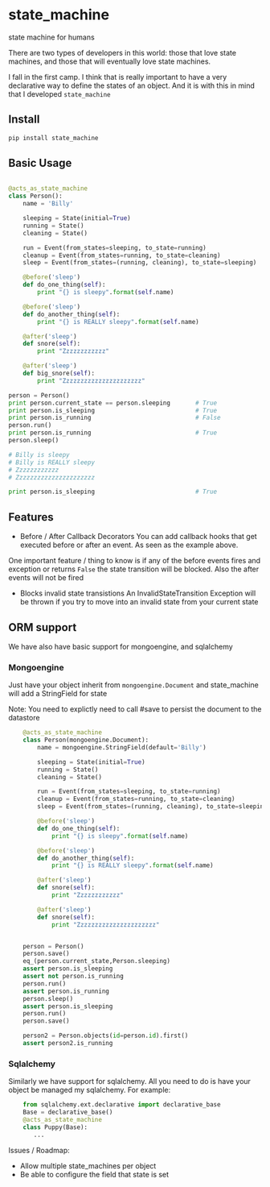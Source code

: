 # state_machine
state machine for humans

There are two types of developers in this world: those that love state machines, and those that will eventually love
state machines.

I fall in the first camp.  I think that is really important to have a very declarative way to define the states of
an object.  And it is with this in mind that I developed `state_machine`


## Install

```bash
pip install state_machine
```


## Basic Usage

```python

@acts_as_state_machine
class Person():
    name = 'Billy'

    sleeping = State(initial=True)
    running = State()
    cleaning = State()

    run = Event(from_states=sleeping, to_state=running)
    cleanup = Event(from_states=running, to_state=cleaning)
    sleep = Event(from_states=(running, cleaning), to_state=sleeping)

    @before('sleep')
    def do_one_thing(self):
        print "{} is sleepy".format(self.name)

    @before('sleep')
    def do_another_thing(self):
        print "{} is REALLY sleepy".format(self.name)

    @after('sleep')
    def snore(self):
        print "Zzzzzzzzzzzz"

    @after('sleep')
    def big_snore(self):
        print "Zzzzzzzzzzzzzzzzzzzzzz"

person = Person()
print person.current_state == person.sleeping       # True
print person.is_sleeping                            # True
print person.is_running                             # False
person.run()
print person.is_running                             # True
person.sleep()

# Billy is sleepy
# Billy is REALLY sleepy
# Zzzzzzzzzzzz
# Zzzzzzzzzzzzzzzzzzzzzz

print person.is_sleeping                            # True


```


## Features

* Before / After Callback Decorators
You can add callback hooks that get executed before or after an event.  As seen as the example above.

One important feature / thing to know is if any of the before events fires and exception or returns `False` the state
transition will be blocked.  Also the after events will not be fired

* Blocks invalid state transistions
An InvalidStateTransition Exception will be thrown if you try to move into an invalid state from your current state



## ORM support

We have also have basic support for mongoengine, and sqlalchemy

### Mongoengine

Just have your object inherit from `mongoengine.Document` and state_machine will add a StringField for state

Note:  You need to explictly need to call #save to persist the document to the datastore

```python
    @acts_as_state_machine
    class Person(mongoengine.Document):
        name = mongoengine.StringField(default='Billy')

        sleeping = State(initial=True)
        running = State()
        cleaning = State()

        run = Event(from_states=sleeping, to_state=running)
        cleanup = Event(from_states=running, to_state=cleaning)
        sleep = Event(from_states=(running, cleaning), to_state=sleeping)

        @before('sleep')
        def do_one_thing(self):
            print "{} is sleepy".format(self.name)

        @before('sleep')
        def do_another_thing(self):
            print "{} is REALLY sleepy".format(self.name)

        @after('sleep')
        def snore(self):
            print "Zzzzzzzzzzzz"

        @after('sleep')
        def snore(self):
            print "Zzzzzzzzzzzzzzzzzzzzzz"


    person = Person()
    person.save()
    eq_(person.current_state,Person.sleeping)
    assert person.is_sleeping
    assert not person.is_running
    person.run()
    assert person.is_running
    person.sleep()
    assert person.is_sleeping
    person.run()
    person.save()

    person2 = Person.objects(id=person.id).first()
    assert person2.is_running
```


### Sqlalchemy

Similarly we have support for sqlalchemy.  All you need to do is have your object be managed my sqlalchemy.
For example:

```python
    from sqlalchemy.ext.declarative import declarative_base
    Base = declarative_base()
    @acts_as_state_machine
    class Puppy(Base):
       ...
```

Issues / Roadmap:
* Allow multiple state_machines per object
* Be able to configure the field that state is set
